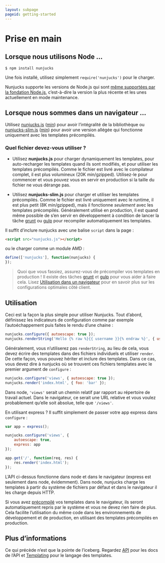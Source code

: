```yaml
---
layout: subpage
pageid: getting-started
---
```


# Prise en main

## Lorsque nous utilisons Node ...

```
$ npm install nunjucks
```

Une fois installé, utilisez simplement `require('nunjucks')` pour le charger.

Nunjucks supporte les versions de Node.js qui sont [même supportées par la
fondation Node.js](https://github.com/nodejs/Release#release-schedule1),
c’est-à-dire la version la plus récente et les unes actuellement en mode
maintenance.

## Lorsque nous sommes dans un navigateur ...

Utilisez [nunjucks.js](../files/nunjucks.js) ([min](../files/nunjucks.min.js)) pour avoir l’intégralité de la bibliothèque ou
[nunjucks-slim.js](../files/nunjucks-slim.js) ([min](../files/nunjucks-slim.min.js)) pour avoir une version allégée
qui fonctionne uniquement avec les templates précompilés.

### Quel fichier devez-vous utiliser ?

* Utilisez **nunjucks.js** pour charger dynamiquement les templates, pour auto-recharger
  les templates quand ils sont modifiés, et pour utiliser les templates précompilés.
  Comme le fichier est livré avec le compilateur complet, il est plus volumineux (20K min/gzipped).
  Utilisez-le pour commencer et vous pouvez vous en servir en production si la taille du
  fichier ne vous dérange pas.

* Utilisez **nunjucks-slim.js** pour charger et utiliser les templates précompilés. Comme
  le fichier est livré uniquement avec le runtime, il est plus petit (8K min/gzipped), mais il fonctionne
  *seulement* avec les templates précompilés. Généralement utilisé en production, il est quand même possible
  de s’en servir en développement à condition de lancer la tâche [grunt](https://github.com/jlongster/grunt-nunjucks) ou [gulp](https://github.com/sindresorhus/gulp-nunjucks) pour recompiler automatiquement les templates.

Il suffit d’inclure nunjucks avec une balise `script` dans la page :

```html
<script src="nunjucks.js"></script>
```

ou le charger comme un module AMD :

```js
define(['nunjucks'], function(nunjucks) {
});
```

> Quoi que vous fassiez, assurez-vous de précompiler vos templates en
> production ! Il existe des tâches [grunt](https://github.com/jlongster/grunt-nunjucks)
> et [gulp](https://github.com/sindresorhus/gulp-nunjucks) pour vous aider à
> faire cela. Lisez [Utilisation dans un navigateur](api.html#utilisation-dans-un-navigateur)
> pour en savoir plus sur les configurations optimales côté client.

## Utilisation

Ceci est la façon la plus simple pour utiliser Nunjucks. Tout d’abord, définissez les indicateurs de configuration comme par exemple l’autoéchappement puis faites le rendu d’une chaine :

```js
nunjucks.configure({ autoescape: true });
nunjucks.renderString('Hello {% raw %}{{ username }}{% endraw %}', { username: 'James' });
```

Généralement, vous n’utiliserez pas `renderString`, au lieu de cela, vous devez écrire
des templates dans des fichiers individuels et utiliser `render`. De cette façon, vous pouvez
hériter et inclure des templates. Dans ce cas, vous devez dire à nunjucks
où se trouvent ces fichiers templates avec le premier argument de `configure` :

```js
nunjucks.configure('views', { autoescape: true });
nunjucks.render('index.html', { foo: 'bar' });
```

Dans node, `'views'` serait un chemin relatif par rapport au répertoire de travail
actuel. Dans le navigateur, ce serait une URL relative et vous
voulez probablement qu’elle soit absolue, telle que `'/views'`.

En utilisant express ? Il suffit simplement de passer votre app express dans `configure` :

```js
var app = express();

nunjucks.configure('views', {
    autoescape: true,
    express: app
});

app.get('/', function(req, res) {
    res.render('index.html');
});
```

L’API ci-dessus fonctionne dans node et dans le navigateur (express est seulement
dans node, évidemment). Dans node, nunjucks charge les templates à partir du
système de fichiers par défaut et dans le navigateur il les charge depuis HTTP.

Si vous avez [précompilé](api.html#prcompilation) vos templates dans le navigateur, ils
seront automatiquement repris par le système et vous ne devez rien faire de
plus. Cela facilite l’utilisation du même code dans les environnements de
développement et de production, en utilisant des templates précompilés en
production.

## Plus d’informations

Ce qui précède n’est que la pointe de l’iceberg. Regardez [API](api.html) pour les docs de l’API
et [Templating](templating.html) pour le langage des templates.
